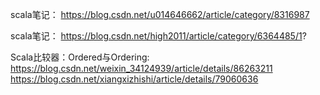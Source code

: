 scala笔记：
https://blog.csdn.net/u014646662/article/category/8316987


scala笔记：
https://blog.csdn.net/high2011/article/category/6364485/1?





Scala比较器：Ordered与Ordering:
https://blog.csdn.net/weixin_34124939/article/details/86263211
https://blog.csdn.net/xiangxizhishi/article/details/79060636














